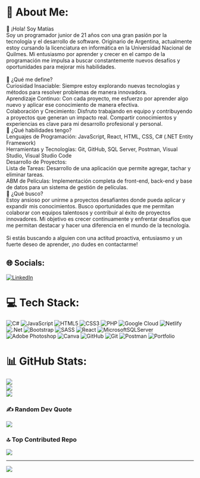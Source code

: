 
# 💫 About Me:
👋 ¡Hola! Soy Matías<br>Soy un programador junior de 21 años con una gran pasión por la tecnología y el desarrollo de software. Originario de Argentina, actualmente estoy cursando la licenciatura en informática en la Universidad Nacional de Quilmes. Mi entusiasmo por aprender y crecer en el campo de la programación me impulsa a buscar constantemente nuevos desafíos y oportunidades para mejorar mis habilidades.<br><br>🚀 ¿Qué me define?<br>Curiosidad Insaciable: Siempre estoy explorando nuevas tecnologías y métodos para resolver problemas de manera innovadora.<br>Aprendizaje Continuo: Con cada proyecto, me esfuerzo por aprender algo nuevo y aplicar ese conocimiento de manera efectiva.<br>Colaboración y Crecimiento: Disfruto trabajando en equipo y contribuyendo a proyectos que generan un impacto real. Compartir conocimientos y experiencias es clave para mi desarrollo profesional y personal.<br>🔧 ¿Qué habilidades tengo?<br>Lenguajes de Programación: JavaScript, React, HTML, CSS, C# (.NET Entity Framework)<br>Herramientas y Tecnologías: Git, GitHub, SQL Server, Postman, Visual Studio, Visual Studio Code<br>Desarrollo de Proyectos:<br>Lista de Tareas: Desarrollo de una aplicación que permite agregar, tachar y eliminar tareas.<br>ABM de Películas: Implementación completa de front-end, back-end y base de datos para un sistema de gestión de películas.<br>🌟 ¿Qué busco?<br>Estoy ansioso por unirme a proyectos desafiantes donde pueda aplicar y expandir mis conocimientos. Busco oportunidades que me permitan colaborar con equipos talentosos y contribuir al éxito de proyectos innovadores. Mi objetivo es crecer continuamente y enfrentar desafíos que me permitan destacar y hacer una diferencia en el mundo de la tecnología.<br><br>Si estás buscando a alguien con una actitud proactiva, entusiasmo y un fuerte deseo de aprender, ¡no dudes en contactarme!


## 🌐 Socials:
[![LinkedIn](https://img.shields.io/badge/LinkedIn-%230077B5.svg?logo=linkedin&logoColor=white)](https://www.linkedin.com/in/matias-achucarro-a94235233/)

# 💻 Tech Stack:
![C#](https://img.shields.io/badge/c%23-%23239120.svg?style=for-the-badge&logo=csharp&logoColor=white) ![JavaScript](https://img.shields.io/badge/javascript-%23323330.svg?style=for-the-badge&logo=javascript&logoColor=%23F7DF1E) ![HTML5](https://img.shields.io/badge/html5-%23E34F26.svg?style=for-the-badge&logo=html5&logoColor=white) ![CSS3](https://img.shields.io/badge/css3-%231572B6.svg?style=for-the-badge&logo=css3&logoColor=white) ![PHP](https://img.shields.io/badge/php-%23777BB4.svg?style=for-the-badge&logo=php&logoColor=white) ![Google Cloud](https://img.shields.io/badge/GoogleCloud-%234285F4.svg?style=for-the-badge&logo=google-cloud&logoColor=white) ![Netlify](https://img.shields.io/badge/netlify-%23000000.svg?style=for-the-badge&logo=netlify&logoColor=#00C7B7) ![.Net](https://img.shields.io/badge/.NET-5C2D91?style=for-the-badge&logo=.net&logoColor=white) ![Bootstrap](https://img.shields.io/badge/bootstrap-%238511FA.svg?style=for-the-badge&logo=bootstrap&logoColor=white) ![SASS](https://img.shields.io/badge/SASS-hotpink.svg?style=for-the-badge&logo=SASS&logoColor=white) ![React](https://img.shields.io/badge/react-%2320232a.svg?style=for-the-badge&logo=react&logoColor=%2361DAFB) ![MicrosoftSQLServer](https://img.shields.io/badge/Microsoft%20SQL%20Server-CC2927?style=for-the-badge&logo=microsoft%20sql%20server&logoColor=white) ![Adobe Photoshop](https://img.shields.io/badge/adobe%20photoshop-%2331A8FF.svg?style=for-the-badge&logo=adobe%20photoshop&logoColor=white) ![Canva](https://img.shields.io/badge/Canva-%2300C4CC.svg?style=for-the-badge&logo=Canva&logoColor=white) ![GitHub](https://img.shields.io/badge/github-%23121011.svg?style=for-the-badge&logo=github&logoColor=white) ![Git](https://img.shields.io/badge/git-%23F05033.svg?style=for-the-badge&logo=git&logoColor=white) ![Postman](https://img.shields.io/badge/Postman-FF6C37?style=for-the-badge&logo=postman&logoColor=white) ![Portfolio](https://img.shields.io/badge/Portfolio-%23000000.svg?style=for-the-badge&logo=firefox&logoColor=#FF7139)
# 📊 GitHub Stats:
![](https://github-readme-stats.vercel.app/api?username=MatiasAchucarro&theme=tokyonight&hide_border=false&include_all_commits=false&count_private=false)<br/>
![](https://github-readme-streak-stats.herokuapp.com/?user=MatiasAchucarro&theme=tokyonight&hide_border=false)<br/>
![](https://github-readme-stats.vercel.app/api/top-langs/?username=MatiasAchucarro&theme=tokyonight&hide_border=false&include_all_commits=false&count_private=false&layout=compact)

### ✍️ Random Dev Quote
![](https://quotes-github-readme.vercel.app/api?type=horizontal&theme=radical)

### 🔝 Top Contributed Repo
![](https://github-contributor-stats.vercel.app/api?username=MatiasAchucarro&limit=5&theme=dark&combine_all_yearly_contributions=true)

---
[![](https://visitcount.itsvg.in/api?id=MatiasAchucarro&icon=0&color=0)](https://visitcount.itsvg.in)

<!-- Proudly created with GPRM ( https://gprm.itsvg.in ) -->
